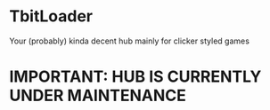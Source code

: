 # TbitLoader
Your (probably) kinda decent hub mainly for clicker styled games
# IMPORTANT: HUB IS CURRENTLY UNDER MAINTENANCE
